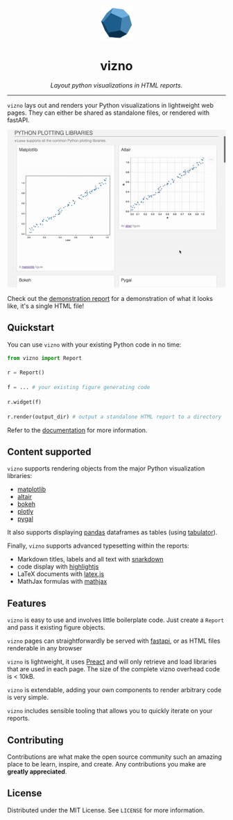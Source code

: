 <p align="center">
  <a href="https://github.com/victorbenichoux/vizno">
    <img src="https://raw.githubusercontent.com/victorbenichoux/vizno/main/.github/resources/vizno.svg" alt="Logo" width="80" height="80">
  </a>
</p>
<h1 align="center"> vizno </h1>
<p align="center">
  <em>Layout python visualizations in HTML reports.</em>
</p>
    
---

`vizno` lays out and renders your Python visualizations in lightweight web pages. They can either be shared as standalone files, or rendered with fastAPI.

<p align="center">
  <a href="https://victorbenichoux.github.io/vizno/examples/demo.html">
    <img src="https://raw.githubusercontent.com/victorbenichoux/vizno/main/docs/demo.gif" alt="demo" width="640">
  </a>
</p>

Check out the [demonstration report](https://victorbenichoux.github.io/vizno/examples/demo.html) for a demonstration of what it looks like, it's a single HTML file!

## Quickstart

You can use `vizno` with your existing Python code in no time:

```python
from vizno import Report

r = Report()

f = ... # your existing figure generating code

r.widget(f)

r.render(output_dir) # output a standalone HTML report to a directory
```

Refer to the [documentation](https://victorbenichoux.github.io/vizno/) for more information.

## Content supported

`vizno` supports rendering objects from the major Python visualization libraries:

- [matplotlib](https://matplotlib.org/)
- [altair](https://altair-viz.github.io/)
- [bokeh](https://docs.bokeh.org/en/latest/index.html#)
- [plotly](https://github.com/plotly/plotly.py)
- [pygal](http://www.pygal.org/en/stable/)

It also supports displaying [pandas]() dataframes as tables (using [tabulator](http://tabulator.info/)).

Finally, `vizno` supports advanced typesetting within the reports:

- Markdown titles, labels and all text with [snarkdown](https://github.com/developit/snarkdown)
- code display with [highlightjs](https://highlightjs.org/)
- LaTeX documents with [latex.js](https://latex.js.org/)
- MathJax formulas with [mathjax](https://www.mathjax.org/)

## Features

`vizno` is easy to use and involves little boilerplate code. Just create a `Report` and pass it existing figure objects.

`vizno` pages can straightforwardly be served with [fastapi](), or as HTML files renderable in any browser

`vizno` is lightweight, it uses [Preact]() and will only retrieve and load libraries that are used in each page. The size of the complete vizno overhead code is < 10kB.

`vizno` is extendable, adding your own components to render arbitrary code is very simple.

`vizno` includes sensible tooling that allows you to quickly iterate on your reports.

## Contributing

Contributions are what make the open source community such an amazing place to be learn, inspire, and create. Any contributions you make are **greatly appreciated**.

## License

Distributed under the MIT License. See `LICENSE` for more information.
